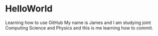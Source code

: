 # HelloWorld
Learning how to use GitHub
My name is James and I am studying joint Computing Science and Physics and this is me learning how to commit.
